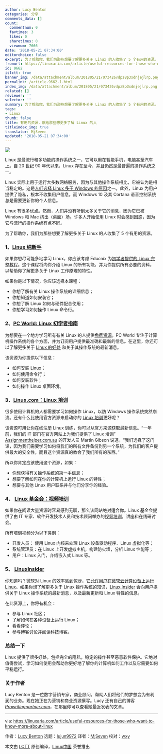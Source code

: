```yaml
---
author: Lucy Benton
categories: 分享
comments_data: []
count:
  commentnum: 0
  favtimes: 3
  likes: 0
  sharetimes: 0
  viewnum: 7666
date: '2018-05-21 07:34:00'
editorchoice: false
excerpt: 为了帮助你，我们为那些想要了解更多关于 Linux 的人收集了 5 个有用的资源。
fromurl: https://linuxaria.com/article/useful-resources-for-those-who-want-to-know-more-about-linux
id: 9662
islctt: true
banner_img: /data/attachment/album/201805/21/073426vdpz8p3xdnjejlrp.png
permalink: /article-9662-1.html
index_img: /data/attachment/album/201805/21/073426vdpz8p3xdnjejlrp.png.thumb.jpg
related: []
reviewer: ''
selector: ''
summary: 为了帮助你，我们为那些想要了解更多关于 Linux 的人收集了 5 个有用的资源。
tags:
- Linux
thumb: false
title: 有用的资源，献给那些想更多了解 Linux 的人
titleindex_img: true
translator: MjSeven
updated: '2018-05-21 07:34:00'
---
```


![](/data/attachment/album/201805/21/073426vdpz8p3xdnjejlrp.png)


Linux 是最流行和多功能的操作系统之一，它可以用在智能手机，电脑甚至汽车上。自 20 世纪 90 年代以来，Linux 存在至今，并且仍然是最普遍的操作系统之一。


Linux 实际上用于运行大多数网络服务，因为与其他操作系统相比，它被认为是相当稳定的。这是[人们选择 Linux 多于 Windows 的原因](https://www.lifewire.com/windows-vs-linux-mint-2200609)之一。此外，Linux 为用户提供了隐私，根本不收集用户信息，而 Windows 10 及其 Cortana 语音控制系统总是需要更新你的个人信息。


Linux 有很多优点。然而，人们并没有听到太多关于它的消息，因为它已被 Windows 和 Mac 挤出（桌面）场。许多人开始使用 Linux 时会感到困惑，因为它与流行的操作系统有点不同。


为了帮助你，我们为那些想要了解更多关于 Linux 的人收集了 5 个有用的资源。


### 1、[Linux 纯新手](https://www.eduonix.com/courses/system-programming/linux-for-absolute-beginners)


如果你想尽可能多地学习 Linux，你应该考虑 Eduonix 为[初学者提供的 Linux 完整教程](https://www.eduonix.com/courses/system-programming/linux-for-absolute-beginners)。这个课程将向你介绍 Linux 的所有功能，并为你提供所有必要的资料，以帮助你了解更多关于 Linux 工作原理的特性。


如果你是以下情况，你应该选择本课程：


* 你想了解有关 Linux 操作系统的详细信息；
* 你想知道如何安装它；
* 你想了解 Linux 如何与硬件配合使用；
* 你想学习如何操作 Linux 命令行。


### 2、[PC World: Linux 初学者指南](https://www.pcworld.com/article/2918397/operating-systems/how-to-get-started-with-linux-a-beginners-guide.html)


为想要在一个地方学习所有有关 Linux 的人提供[免费资源](https://www.pcworld.com/article/2918397/operating-systems/how-to-get-started-with-linux-a-beginners-guide.html)。PC World 专注于计算机操作系统的各个方面，并为订阅用户提供最准确和最新的信息。在这里，你还可以了解更多关于 [Linux 的好处](https://www.popsci.com/switch-to-linux-operating-system#page-4) 和关于其操作系统的最新消息。


该资源为你提供以下信息：


* 如何安装 Linux；
* 如何使用命令行；
* 如何安装软件；
* 如何操作 Linux 桌面环境。


### 3、[Linux.com：Linux 培训](https://www.linux.com/learn/training)


很多使用计算机的人都需要学习如何操作 Linux，以防 Windows 操作系统突然崩溃。还有什么比使用官方资源来启动你的 [Linux 培训](https://www.linux.com/learn/training)更好呢？


该资源可用让你在线注册 Linux 训练，你可以从官方来源获取最新信息。“一年前，我们的 IT 部门在官方网站上为我们提供了 Linux 培训” [Assignmenthelper.com.au](https://www.assignmenthelper.com.au/) 的开发人员 Martin Gibson 说道。“我们选择了这门课，因为我们需要学习如何将我们的所有文件备份到另一个系统，为我们的客户提供最大的安全性，而且这个资源真的教会了我们所有的东西。”


所以你肯定应该使用这个资源，如果：


* 你想获得有关操作系统的第一手信息；
* 想要了解如何在你的计算机上运行 Linux 的特性；
* 想要与其他 Linux 用户联系并与他们分享你的经验。


### 4、 [Linux 基金会：视频培训](https://training.linuxfoundation.org/free-linux-training/linux-training-videos)


如果你在阅读大量资源时容易感到无聊，那么该网站绝对适合你。Linux 基金会提供了由 IT 专家、软件开发技术人员和技术顾问举办的[视频培训](https://training.linuxfoundation.org/free-linux-training/linux-training-videos)，讲座和在线研讨会。


所有培训视频分为以下类别：


* 开发人员： 使用 Linux 内核来处理 Linux 设备驱动程序、Linux 虚拟化等；
* 系统管理员：在 Linux 上开发虚拟主机，构建防火墙，分析 Linux 性能等；
* 用户：Linux 入门，介绍嵌入式 Linux 等。


### 5、 [LinuxInsider](https://www.linuxinsider.com/)


你知道吗？微软对 Linux 的效率感到惊讶，它[允许用户在微软云计算设备上运行 Linux](https://www.wired.com/2016/08/linux-took-web-now-taking-world/)。如果你想了解更多关于 Linux 操作系统的知识，[Linux Insider](https://www.linuxinsider.com/) 会向用户提供关于 Linux 操作系统的最新消息，以及最新更新和 Linux 特性的信息。


在此资源上，你将有机会：


* 参与 Linux 社区；
* 了解如何在各种设备上运行 Linux；
* 看看评论；
* 参与博客讨论并阅读科技博客。


### 总结一下


Linux 提供了很多好处，包括完全的隐私，稳定的操作甚至恶意软件保护。它绝对值得尝试，学习如何使用会帮助你更好地了解你的计算机如何工作以及它需要如何平稳运行。


### 关于作者


Lucy Benton 是一位数字营销专家，商业顾问，帮助人们将他们的梦想变为有利润的业务。现在她正在为营销和商业资源撰写。Lucy 还有自己的博客 [*Prowritingpartner.com*](https://prowritingpartner.com/)，在那里你可以查看她最近发表的文章。




---


via: <https://linuxaria.com/article/useful-resources-for-those-who-want-to-know-more-about-linux>


作者：[Lucy Benton](https://www.lifewire.com) 选题：[lujun9972](https://github.com/lujun9972) 译者：[MjSeven](https://github.com/MjSeven) 校对：[wxy](https://github.com/wxy)


本文由 [LCTT](https://github.com/LCTT/TranslateProject) 原创编译，[Linux中国](https://linux.cn/) 荣誉推出